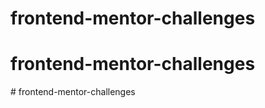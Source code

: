 # frontend-mentor-challenges
# frontend-mentor-challenges
#   f r o n t e n d - m e n t o r - c h a l l e n g e s  
 